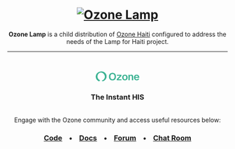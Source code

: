 <h1 align="center">
  <a href="https://lampforhaiti.org/"><img src="https://lampforhaiti.org/wp-content/uploads/2022/09/lampforhaiti-scaled.jpeg" alt="Ozone Lamp" width="30%"/></a>
</h1>

<p align="center">
    <b>Ozone Lamp</b> is a child distribution of <a href="https://www.ozone-his.com/case-studies/case-study-ht-1">Ozone Haiti</a> configured to address the needs of the Lamp for Haiti project.
    <br/>
</p>

---

<br/>

<p align="center">
    <a href="https://docs.ozone-his.com/"><img src="https://raw.githubusercontent.com/ozone-his/.github/refs/heads/main/profile/ozone-logo.png" alt="Ozone" width="20%"/></a>
</p>

<h3 align="center">The Instant HIS</h3>

<p align="center">
    <br/>Engage with the Ozone community and access useful resources below:
</p>

<h3 align="center">
    <a href="https://github.com/ozone-his/">Code</a>&nbsp;&nbsp;&nbsp;&nbsp;•&nbsp;&nbsp;&nbsp;&nbsp;<a href="https://docs.ozone-his.com/">Docs</a>&nbsp;&nbsp;&nbsp;&nbsp;•&nbsp;&nbsp;&nbsp;&nbsp;<a href="https://talk.openmrs.org/c/software/ozone-his/70">Forum</a>&nbsp;&nbsp;&nbsp;&nbsp;•&nbsp;&nbsp;&nbsp;&nbsp;<a href="https://openmrs.slack.com/archives/C02PYQD5D0A">Chat Room</a>
</h3>
